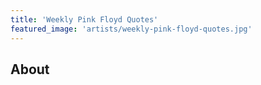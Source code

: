 ```yaml
---
title: 'Weekly Pink Floyd Quotes'
featured_image: 'artists/weekly-pink-floyd-quotes.jpg'
---
```


## About



